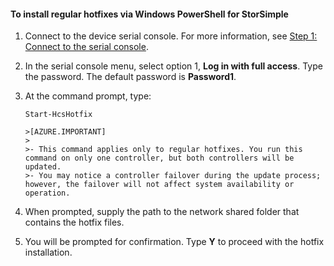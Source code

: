 <!--author=SharS last changed: 9/17/15-->

#### To install regular hotfixes via Windows PowerShell for StorSimple

1. Connect to the device serial console. For more information, see [Step 1: Connect to the serial console](/documentation/articles/storsimple-update-device#step1).

2. In the serial console menu, select option 1, **Log in with full access**. Type the password. The default password is **Password1**.

3. At the command prompt, type:

    `Start-HcsHotfix`

       >[AZURE.IMPORTANT]
       >
       >- This command applies only to regular hotfixes. You run this command on only one controller, but both controllers will be updated.
       >- You may notice a controller failover during the update process; however, the failover will not affect system availability or operation.

4. When prompted, supply the path to the network shared folder that contains the hotfix files.

5. You will be prompted for confirmation. Type **Y** to proceed with the hotfix installation.
